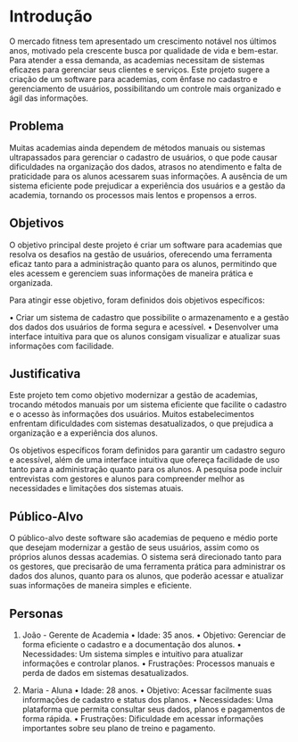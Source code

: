 # Introdução

O mercado fitness tem apresentado um crescimento notável nos últimos anos, motivado pela crescente busca por qualidade de vida e bem-estar. Para atender a essa demanda, as academias necessitam de sistemas eficazes para gerenciar seus clientes e serviços. Este projeto sugere a criação de um software para academias, com ênfase no cadastro e gerenciamento de usuários, possibilitando um controle mais organizado e ágil das informações.

## Problema

Muitas academias ainda dependem de métodos manuais ou sistemas ultrapassados para gerenciar o cadastro de usuários, o que pode causar dificuldades na organização dos dados, atrasos no atendimento e falta de praticidade para os alunos acessarem suas informações. A ausência de um sistema eficiente pode prejudicar a experiência dos usuários e a gestão da academia, tornando os processos mais lentos e propensos a erros.

## Objetivos

O objetivo principal deste projeto é criar um software para academias que resolva os desafios na gestão de usuários, oferecendo uma ferramenta eficaz tanto para a administração quanto para os alunos, permitindo que eles acessem e gerenciem suas informações de maneira prática e organizada.

Para atingir esse objetivo, foram definidos dois objetivos específicos:

• Criar um sistema de cadastro que possibilite o armazenamento e a gestão dos dados dos usuários de forma segura e acessível.
• Desenvolver uma interface intuitiva para que os alunos consigam visualizar e atualizar suas informações com facilidade.

## Justificativa

Este projeto tem como objetivo modernizar a gestão de academias, trocando métodos manuais por um sistema eficiente que facilite o cadastro e o acesso às informações dos usuários. Muitos estabelecimentos enfrentam dificuldades com sistemas desatualizados, o que prejudica a organização e a experiência dos alunos.

Os objetivos específicos foram definidos para garantir um cadastro seguro e acessível, além de uma interface intuitiva que ofereça facilidade de uso tanto para a administração quanto para os alunos. A pesquisa pode incluir entrevistas com gestores e alunos para compreender melhor as necessidades e limitações dos sistemas atuais.

## Público-Alvo

O público-alvo deste software são academias de pequeno e médio porte que desejam modernizar a gestão de seus usuários, assim como os próprios alunos dessas academias. O sistema será direcionado tanto para os gestores, que precisarão de uma ferramenta prática para administrar os dados dos alunos, quanto para os alunos, que poderão acessar e atualizar suas informações de maneira simples e eficiente.

## Personas

1. João - Gerente de Academia
• Idade: 35 anos.
• Objetivo: Gerenciar de forma eficiente o cadastro e a documentação dos alunos.
• Necessidades: Um sistema simples e intuitivo para atualizar informações e controlar planos.
• Frustrações: Processos manuais e perda de dados em sistemas desatualizados.

2. Maria - Aluna
• Idade: 28 anos.
• Objetivo: Acessar facilmente suas informações de cadastro e status dos planos.
• Necessidades: Uma plataforma que permita consultar seus dados, planos e pagamentos de forma rápida.
• Frustrações: Dificuldade em acessar informações importantes sobre seu plano de treino e pagamento.
